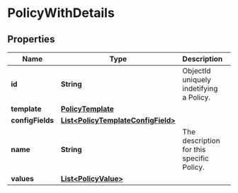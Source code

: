 
# PolicyWithDetails

## Properties
Name | Type | Description | Notes
------------ | ------------- | ------------- | -------------
**id** | **String** | ObjectId uniquely indetifying a Policy. |  [optional]
**template** | [**PolicyTemplate**](PolicyTemplate.md) |  |  [optional]
**configFields** | [**List&lt;PolicyTemplateConfigField&gt;**](PolicyTemplateConfigField.md) |  |  [optional]
**name** | **String** | The description for this specific Policy. |  [optional]
**values** | [**List&lt;PolicyValue&gt;**](PolicyValue.md) |  |  [optional]



